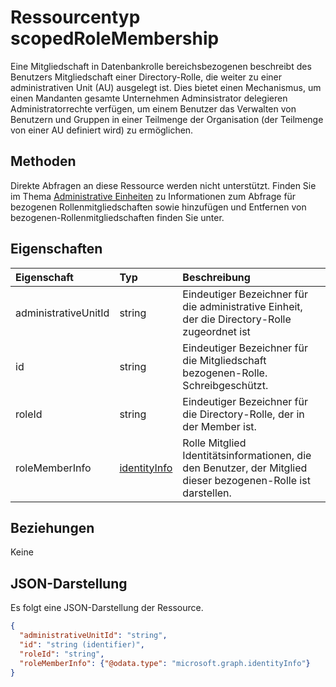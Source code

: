 # <a name="scopedrolemembership-resource-type"></a>Ressourcentyp scopedRoleMembership

Eine Mitgliedschaft in Datenbankrolle bereichsbezogenen beschreibt des Benutzers Mitgliedschaft einer Directory-Rolle, die weiter zu einer administrativen Unit (AU) ausgelegt ist.  Dies bietet einen Mechanismus, um einen Mandanten gesamte Unternehmen Adminsistrator delegieren Administratorrechte verfügen, um einem Benutzer das Verwalten von Benutzern und Gruppen in einer Teilmenge der Organisation (der Teilmenge von einer AU definiert wird) zu ermöglichen. 

## <a name="methods"></a>Methoden
Direkte Abfragen an diese Ressource werden nicht unterstützt.  Finden Sie im Thema [Administrative Einheiten](administrativeunit.md) zu Informationen zum Abfrage für bezogenen Rollenmitgliedschaften sowie hinzufügen und Entfernen von bezogenen-Rollenmitgliedschaften finden Sie unter. 

## <a name="properties"></a>Eigenschaften
| Eigenschaft     | Typ   |Beschreibung|
|:---------------|:--------|:----------|
|administrativeUnitId|string|Eindeutiger Bezeichner für die administrative Einheit, der die Directory-Rolle zugeordnet ist|
|id|string| Eindeutiger Bezeichner für die Mitgliedschaft bezogenen-Rolle. Schreibgeschützt.|
|roleId|string| Eindeutiger Bezeichner für die Directory-Rolle, der in der Member ist.|
|roleMemberInfo|[identityInfo](identityinfo.md)| Rolle Mitglied Identitätsinformationen, die den Benutzer, der Mitglied dieser bezogenen-Rolle ist darstellen.|

## <a name="relationships"></a>Beziehungen
Keine


## <a name="json-representation"></a>JSON-Darstellung

Es folgt eine JSON-Darstellung der Ressource.

<!-- {
  "blockType": "resource",
  "optionalProperties": [

  ],
  "@odata.type": "microsoft.graph.scopedrolemembership"
}-->

```json
{
  "administrativeUnitId": "string",
  "id": "string (identifier)",
  "roleId": "string",
  "roleMemberInfo": {"@odata.type": "microsoft.graph.identityInfo"}
}

```

<!-- uuid: 8fcb5dbc-d5aa-4681-8e31-b001d5168d79
2015-10-25 14:57:30 UTC -->
<!-- {
  "type": "#page.annotation",
  "description": "scopedRoleMembership resource",
  "keywords": "",
  "section": "documentation",
  "tocPath": ""
}-->
